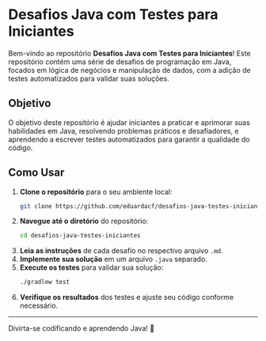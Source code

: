 # Desafios Java com Testes para Iniciantes

Bem-vindo ao repositório **Desafios Java com Testes para Iniciantes**! Este repositório contém uma série de desafios de programação em Java, focados em lógica de negócios e manipulação de dados, com a adição de testes automatizados para validar suas soluções.

## Objetivo

O objetivo deste repositório é ajudar iniciantes a praticar e aprimorar suas habilidades em Java, resolvendo problemas práticos e desafiadores, e aprendendo a escrever testes automatizados para garantir a qualidade do código.

## Como Usar

1. **Clone o repositório** para o seu ambiente local:
    ```bash
    git clone https://github.com/eduardacf/desafios-java-testes-iniciantes.git
    ```
2. **Navegue até o diretório** do repositório:
    ```bash
    cd desafios-java-testes-iniciantes
    ```
3. **Leia as instruções** de cada desafio no respectivo arquivo `.md`.
4. **Implemente sua solução** em um arquivo `.java` separado.
5. **Execute os testes** para validar sua solução:
    ```bash
    ./gradlew test
    ```
6. **Verifique os resultados** dos testes e ajuste seu código conforme necessário.

---

Divirta-se codificando e aprendendo Java! 🚀
